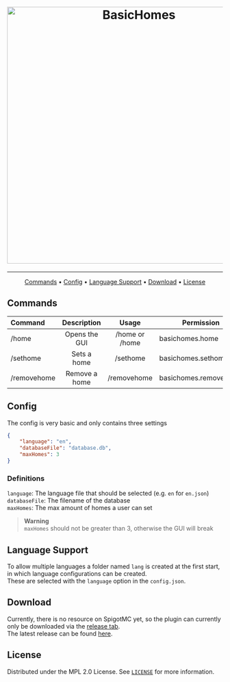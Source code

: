 <h1 align="center">
  <br/>
  <a href="https://github.com/DerEingerostete/BasicHomes"><img src="https://dl.dereingerostete.dev/preview?fileName=BasicHomesLogo.png" alt="BasicHomes" width="600"></a>
</h1>

___

<p align="center">
  <a href="#commands">Commands</a> •
  <a href="#config">Config</a> •
  <a href="#language-support">Language Support</a> •
  <a href="#download">Download</a> •
  <a href="#license">License</a>
</p>

## Commands
| Command     |  Description  |         Usage         | Permission            |
|:------------|:-------------:|:---------------------:|-----------------------|
| /home       | Opens the GUI | /home or /home <name> | basichomes.home       |
| /sethome    |  Sets a home  |    /sethome <name>    | basichomes.sethome    |
| /removehome | Remove a home |  /removehome <name>   | basichomes.removehome |

## Config
The config is very basic and only contains three settings
```json
{
    "language": "en",
    "databaseFile": "database.db",
    "maxHomes": 3
}
`````
### Definitions
`language`: The language file that should be selected (e.g. `en` for `en.json`)<br/>
`databaseFile`: The filename of the database<br/>
`maxHomes`: The max amount of homes a user can set<br/>

> **Warning**<br/>
> `maxHomes` should not be greater than 3, otherwise the GUI will break

## Language Support
To allow multiple languages a folder named `lang` is created at the first start, in which language configurations can be created.<br/>
These are selected with the `language` option in the `config.json`.

## Download
Currently, there is no resource on SpigotMC yet, so the plugin can currently only be downloaded via the [release tab](https://github.com/DerEingerostete/BasicHomes/releases).<br/>
The latest release can be found [here](https://github.com/DerEingerostete/BasicHomes/releases/latest).

## License
Distributed under the MPL 2.0 License. See [`LICENSE`](/LICENSE) for more information.
